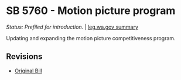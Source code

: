 # SB 5760 - Motion picture program
*Status: Prefiled for introduction.* | [leg.wa.gov summary](https://app.leg.wa.gov/billsummary?BillNumber=5760&Year=2021)

Updating and expanding the motion picture competitiveness program.

## Revisions
* [Original Bill](1/)